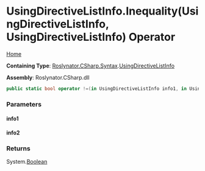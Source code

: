 # UsingDirectiveListInfo\.Inequality\(UsingDirectiveListInfo, UsingDirectiveListInfo\) Operator

[Home](../../../../../README.md)

**Containing Type**: [Roslynator.CSharp.Syntax](../../README.md)\.[UsingDirectiveListInfo](../README.md)

**Assembly**: Roslynator\.CSharp\.dll

```csharp
public static bool operator !=(in UsingDirectiveListInfo info1, in UsingDirectiveListInfo info2)
```

### Parameters

#### info1





#### info2





### Returns

System\.[Boolean](https://docs.microsoft.com/en-us/dotnet/api/system.boolean)

